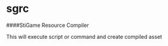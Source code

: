 sgrc
=====
####StiGame Resource Compiler

This will execute script or command and create compiled asset